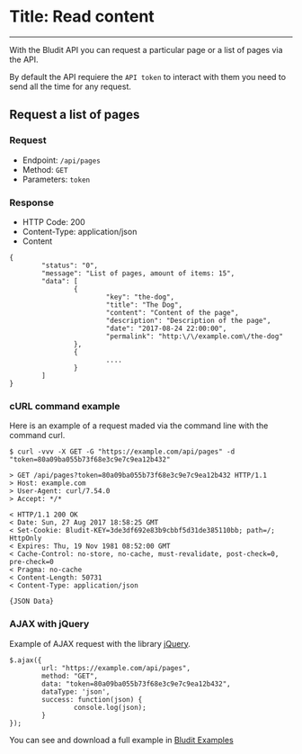 # Title: Read content
<!-- Position: 2 -->
<!-- Date: 2017-08-27 13:00:00 -->
---
With the Bludit API you can request a particular page or a list of pages via the API.

By default the API requiere the `API token` to interact with them you need to send all the time for any request.

## Request a list of pages

### Request
- Endpoint: `/api/pages`
- Method: `GET`
- Parameters: `token`

### Response
- HTTP Code: 200
- Content-Type: application/json
- Content
```
{
        "status": "0",
        "message": "List of pages, amount of items: 15",
        "data": [
                {
                        "key": "the-dog",
                        "title": "The Dog",
                        "content": "Content of the page",
                        "description": "Description of the page",
                        "date": "2017-08-24 22:00:00",
                        "permalink": "http:\/\/example.com\/the-dog"
                },
                {
                        ....
                }
        ]
}
```

### cURL command example
Here is an example of a request maded via the command line with the command curl.
```
$ curl -vvv -X GET -G "https://example.com/api/pages" -d "token=80a09ba055b73f68e3c9e7c9ea12b432"

> GET /api/pages?token=80a09ba055b73f68e3c9e7c9ea12b432 HTTP/1.1
> Host: example.com
> User-Agent: curl/7.54.0
> Accept: */*

< HTTP/1.1 200 OK
< Date: Sun, 27 Aug 2017 18:58:25 GMT
< Set-Cookie: Bludit-KEY=3de3df692e83b9cbbf5d31de385110bb; path=/; HttpOnly
< Expires: Thu, 19 Nov 1981 08:52:00 GMT
< Cache-Control: no-store, no-cache, must-revalidate, post-check=0, pre-check=0
< Pragma: no-cache
< Content-Length: 50731
< Content-Type: application/json

{JSON Data}
```

### AJAX with jQuery
Example of AJAX request with the library [jQuery](https://api.jquery.com/jQuery.ajax/).
```
$.ajax({
        url: "https://example.com/api/pages",
        method: "GET",
        data: "token=80a09ba055b73f68e3c9e7c9ea12b432",
        dataType: 'json',
        success: function(json) {
                console.log(json);
        }
});
```

You can see and download a full example in [Bludit Examples](https://github.com/bludit/examples/tree/master/api/ajax-request-list-of-pages)